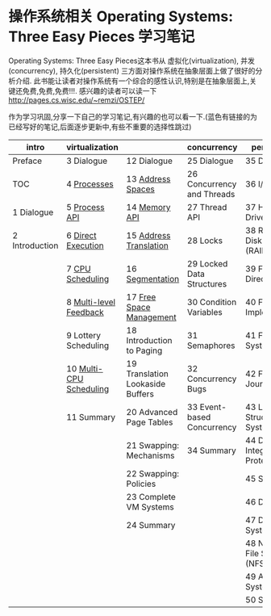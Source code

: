 操作系统相关 Operating Systems: Three Easy Pieces 学习笔记
===

Operating Systems: Three Easy Pieces这本书从 虚拟化(virtualization), 并发(concurrency), 持久化(persistent) 三方面对操作系统在抽象层面上做了很好的分析介绍.
此书能让读者对操作系统有一个综合的感性认识,特别是在抽象层面上,关键还免费,免费,免费!!!. 
感兴趣的读者可以读一下 http://pages.cs.wisc.edu/~remzi/OSTEP/

作为学习巩固,分享一下自己的学习笔记,有兴趣的也可以看一下.(蓝色有链接的为已经写好的笔记,后面逐步更新中,有些不重要的选择性跳过)

| intro           | virtualization          |                                  | concurrency                | persistence                         | appendices       |
| --------------- | ----------------------- | -------------------------------- | -------------------------- | ----------------------------------- | ---------------- |
| Preface| 3 Dialogue | 12 Dialogue | 25 Dialogue | 35 Dialogue| Dialogue | 
| TOC | 4 [Processes](https://github.com/koihuang/ostep-note/blob/master/1%20virtualization/4%20Processes.md) | 13 [Address Spaces](https://github.com/koihuang/ostep-note/blob/master/1%20virtualization/13%20Address%20Spaces.md) | 26 Concurrency and Threads | 36 I/O Devices | Virtual Machines | 
| 1 Dialogue | 5 [Process API](https://github.com/koihuang/ostep-note/blob/master/1%20virtualization/5%20Process%20API.md) | 14 [Memory API](https://github.com/koihuang/ostep-note/blob/master/1%20virtualization/14%20Memory%20API.md) | 27 Thread API| 37 Hard Disk Drives | Dialogue | 
| 2 Introduction | 6 [Direct Execution](https://github.com/koihuang/ostep-note/blob/master/1%20virtualization/6%20Direct%20Execution.md) | 15 [Address Translation](https://github.com/koihuang/ostep-note/blob/master/1%20virtualization/15%20Address%20Translation.md) | 28 Locks | 38 Redundant Disk Arrays (RAID) | Monitors | 
|  | 7 [CPU Scheduling](https://github.com/koihuang/ostep-note/blob/master/1%20virtualization/7%20CPU%20Scheduling.md) | 16 [Segmentation](https://github.com/koihuang/ostep-note/blob/master/1%20virtualization/16%20Segmentation.md) | 29 Locked Data Structures | 39 Files and Directories | Dialogue | 
|  | 8 [Multi-level Feedback](https://github.com/koihuang/ostep-note/blob/master/1%20virtualization/8%20Multi-level%20Feedback.md) | 17 [Free Space Management](https://github.com/koihuang/ostep-note/blob/master/1%20virtualization/17%20Free%20Space%20Management.md) | 30 Condition Variables| 40 File System Implementation | Lab Tutorial | 
|  | 9 Lottery Scheduling | 18 Introduction to Paging| 31 Semaphores| 41 Fast File System (FFS) | Systems Labs | 
|  | 10 [Multi-CPU Scheduling](https://github.com/koihuang/ostep-note/blob/master/1%20virtualization/10%20Multi-CPU%20Scheduling.md) | 19 Translation Lookaside Buffers | 32 Concurrency Bugs | 42 FSCK and Journaling | xv6 Labs | 
|  | 11 Summary | 20 Advanced Page Tables| 33 Event-based Concurrency| 43 Log-Structured File System (LFS) |  | 
|  |  | 21 Swapping: Mechanisms | 34 Summary | 44 Data Integrity and Protection|  | 
|  |  | 22 Swapping: Policies |  | 45 Summary|  | 
|  |  | 23 Complete VM Systems |  | 46 Dialogue |  | 
|  |  | 24 Summary |  | 47 Distributed Systems|  | 
|  |  |  |  | 48 Network File System (NFS)|  | 
|  |  |  |  | 49 Andrew File System (AFS)|  | 
|  |  |  |  | 50 Summary |  | 